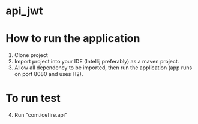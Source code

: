 # api_jwt

# How to run the application

1. Clone project
2. Import project into your IDE (Intellij preferably) as a maven project.
3. Allow all dependency to be imported, then run the application (app runs on port 8080 and uses H2).

# To run test
4. Run "com.icefire.api"
